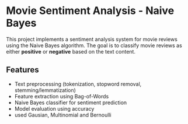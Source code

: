 # Movie Sentiment Analysis - Naive Bayes

This project implements a sentiment analysis system for movie reviews using the Naive Bayes algorithm. The goal is to classify movie reviews as either **positive** or **negative** based on the text content.

## Features
- Text preprocessing (tokenization, stopword removal, stemming/lemmatization)
- Feature extraction using Bag-of-Words 
- Naive Bayes classifier for sentiment prediction
- Model evaluation using accuracy
- used Gausian, Multinomial and Bernoulli
